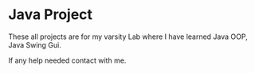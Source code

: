 # Java Project
These all projects are for my varsity Lab where I have learned Java OOP, Java Swing Gui.

If any help needed contact with me.
